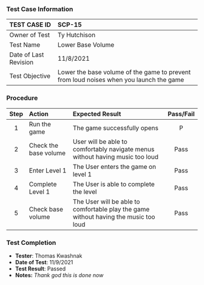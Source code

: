 ### Test Case Information

| TEST CASE ID | SCP-15|
| :--- | :--- |
| Owner of Test | Ty Hutchison|
| Test Name | Lower Base Volume |
| Date of Last Revision | 11/8/2021 |
| Test Objective | Lower the base volume of the game to prevent from loud noises when you launch the game |

### Procedure

|Step | Action | Expected Result | Pass/Fail     |
|:---:| :---        |    :----  | :---: |
|1| Run the game| The game successfully opens |P|
|2| Check the base volume| User will be able to comfortably navigate menus without having music too loud | Pass |
|3| Enter Level 1 | The User enters the game on level 1 | Pass |
|4| Complete Level 1 | The User is able to complete the level | Pass |
|5| Check base volume | The User will be able to comfortable play the game without having the music too loud | Pass |

### Test Completion

- **Tester**: Thomas Kwashnak
- **Date of Test**: 11/9/2021
- **Test Result**: Passed
- **Notes:** *Thank god this is done now*
